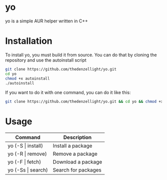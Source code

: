 # yo
yo is a simple AUR helper written in C++

# Installation
To install yo, you must build it from source.
You can do that by cloning the repository and use the autoinstall script
```sh
git clone https://github.com/thedenzellight/yo.git
cd yo
chmod +x autoinstall
./autoinstall
```
If you want to do it with one command, you can do it like this:
```sh
git clone https://github.com/thedenzellight/yo.git && cd yo && chmod +x autoinstall && ./autoinstall
```
# Usage
|Command|Description|
|-------------------|-------------------|
| yo (-S \| install) | Install a package |
| yo (-R \| remove)  | Remove a package  |
| yo (-F \| fetch)   | Download a package|
| yo (-Ss \| search) | Search for packages|

